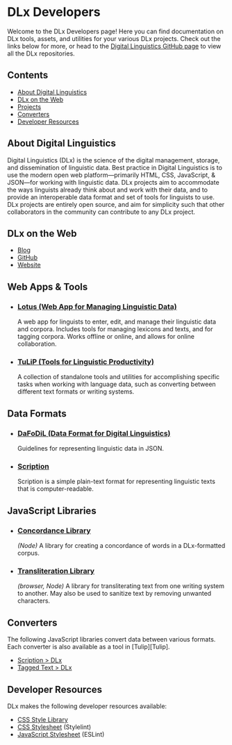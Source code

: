 # DLx Developers

Welcome to the DLx Developers page! Here you can find documentation on DLx tools, assets, and utilities for your various DLx projects. Check out the links below for more, or head to the [Digital Linguistics GitHub page][GitHub] to view all the DLx repositories.

## Contents

* [About Digital Linguistics](#about-digital-linguistics)
* [DLx on the Web](#dlx-on-the-web)
* [Projects](#projects)
* [Converters](#converters)
* [Developer Resources](#developer-resources)

## About Digital Linguistics

Digital Linguistics (DLx) is the science of the digital management, storage, and dissemination of linguistic data. Best practice in Digital Linguistics is to use the modern open web platform—primarily HTML, CSS, JavaScript, & JSON—for working with linguistic data. DLx projects aim to accommodate the ways linguists already think about and work with their data, and to provide an interoperable data format and set of tools for linguists to use. DLx projects are entirely open source, and aim for simplicity such that other collaborators in the community can contribute to any DLx project.

## DLx on the Web

* [Blog][Blog]
* [GitHub][GitHub]
* [Website][Website]

## Web Apps & Tools

* ### [Lotus (Web App for Managing Linguistic Data)][Lotus]

    A web app for linguists to enter, edit, and manage their linguistic data and corpora. Includes tools for managing lexicons and texts, and for tagging corpora. Works offline or online, and allows for online collaboration.

* ### [TuLiP (Tools for Linguistic Productivity)][TooLiP]

    A collection of standalone tools and utilities for accomplishing specific tasks when working with language data, such as converting between different text formats or writing systems.

## Data Formats

* ### [DaFoDiL (Data Format for Digital Linguistics)][DaFoDiL]

    Guidelines for representing linguistic data in JSON.

* ### [Scription][Scription]

    Scription is a simple plain-text format for representing linguistic texts that is computer-readable.

## JavaScript Libraries

* ### [Concordance Library][Concordance]

    _(Node)_ A library for creating a concordance of words in a DLx-formatted corpus.

* ### [Transliteration Library][Transliterate]

    _(browser, Node)_ A library for transliterating text from one writing system to another. May also be used to sanitize text by removing unwanted characters.

## Converters

The following JavaScript libraries convert data between various formats. Each converter is also available as a tool in [Tulip][Tulip].

* [Scription > DLx](scription2dlx)
* [Tagged Text > DLx](tags2dlx)

## Developer Resources

DLx makes the following developer resources available:

* [CSS Style Library][Styles]
* [CSS Stylesheet][Stylelint] (Stylelint)
* [JavaScript Stylesheet][ESLint] (ESLint)


[Blog]:          https://medium.com/digital-linguistics
[Concordance]:   https://developer.digitallinguistics.io/concordance
[DaFoDiL]:       https://format.digitallinguistics.io
[ESLint]:        https://github.com/digitallinguistics/digitallinguistics.github.io/blob/master/stylesheets/.eslintrc.yml
[GitHub]:        https://github.com/digitallinguistics/
[Lotus]:         https://developer.digitallinguistics.io/app
[Scription]:     https://scription.digitallinguistics.io
[Stylelint]:     https://github.com/digitallinguistics/digitallinguistics.github.io/blob/master/stylesheets/.stylelintrc.yml
[Styles]:        https://styles.digitallinguistics.io
[Transliterate]: https://developer.digitallinguistics.io/transliterate
[TooLiP]:        https://github.com/digitallinguistics/tools/blob/master/.github/CONTRIBUTING.md
[Website]:       https://digitallinguistics.io/

<!-- Converters -->
[scription2dlx]: https://developer.digitallinguistics.io/scription2dlx/
[tags2dlx]:      https://developer.digitallinguistics.io/tags2dlx/
